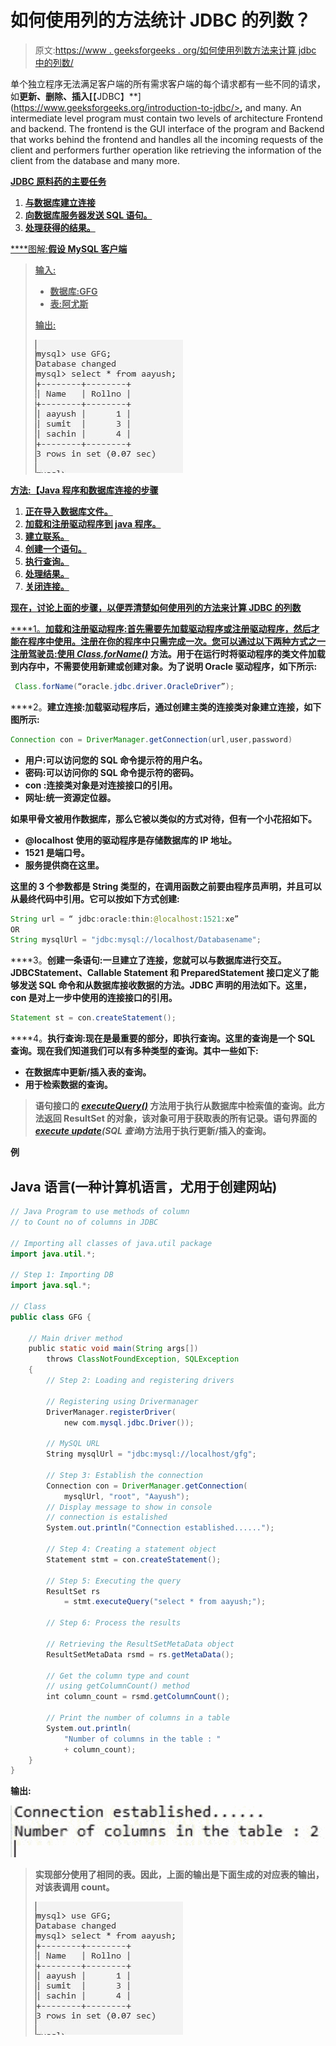 # 如何使用列的方法统计 JDBC 的列数？

> 原文:[https://www . geeksforgeeks . org/如何使用列数方法来计算 jdbc 中的列数/](https://www.geeksforgeeks.org/how-to-use-methods-of-column-to-count-number-of-columns-in-jdbc/)

单个独立程序无法满足客户端的所有需求客户端的每个请求都有一些不同的请求，如[](https://www.geeksforgeeks.org/introduction-to-jdbc/)**更新、删除、插入[**【JDBC】**](https://www.geeksforgeeks.org/introduction-to-jdbc/><strong>,</strong></a> and many. An intermediate level program must contain two levels of architecture Frontend and backend. The frontend is the GUI interface of the program and Backend that works behind the frontend and handles all the incoming requests of the client and performers further operation like retrieving the information of the client from the database and many more.  </p>
<p><a href=)是 java 语言的著名 API 之一，用于将在结构化查询语言上工作的关系数据库与 java 程序连接起来。JDBC 连同数据库驱动程序能够访问数据库和电子表格。存储在关系数据库(RDB)中的企业数据可以在 JDBC API 的帮助下访问。**

**JDBC 原料药的主要任务**

1.  **与数据库建立连接**
2.  **向数据库服务器发送 SQL 语句。**
3.  **处理获得的结果。**

****图解:**假设 MySQL 客户端**

> ****输入:****
> 
> *   **数据库:GFG**
> *   **表:阿尤斯**
> 
> ****输出:****
> 
> **![](img/1feb00584192a7b0691d2864028aff64.png)**

****方法:【Java 程序和数据库连接的步骤****

1.  **正在导入数据库文件。**
2.  **加载和注册驱动程序到 java 程序。**
3.  **建立联系。**
4.  **创建一个语句。**
5.  **执行查询。**
6.  **处理结果。**
7.  **关闭连接。**

**现在，讨论上面的步骤，以便弄清楚如何使用列的方法来计算 JDBC 的列数**

****1。**加载和注册驱动程序:首先需要先加载驱动程序或注册驱动程序，然后才能在程序中使用。注册在你的程序中只需完成一次。您可以通过以下两种方式之一注册驾驶员:使用 [*Class.forName()*](https://www.geeksforgeeks.org/class-forname-method-in-java-with-examples/) 方法。用于在运行时将驱动程序的类文件加载到内存中，不需要使用新建或创建对象。为了说明 Oracle 驱动程序，如下所示:**

```java
 Class.forName(“oracle.jdbc.driver.OracleDriver”);
```

****2。**建立连接:加载驱动程序后，通过创建主类的连接类对象建立连接，如下图所示:**

```java
Connection con = DriverManager.getConnection(url,user,password)
```

*   ****用户**:可以访问您的 SQL 命令提示符的用户名。**
*   ****密码**:可以访问你的 SQL 命令提示符的密码。**
*   ****con** :连接类对象是对连接接口的引用。**
*   ****网址**:统一资源定位器。**

**如果甲骨文被用作数据库，那么它被以类似的方式对待，但有一个小花招如下。**

*   **@localhost 使用的驱动程序是存储数据库的 IP 地址。**
*   **1521 是端口号。**
*   **服务提供商在这里。**

**这里的 3 个参数都是 String 类型的，在调用函数之前要由程序员声明，并且可以从最终代码中引用。它可以按如下方式创建:**

```java
String url = “ jdbc:oracle:thin:@localhost:1521:xe”
OR
String mysqlUrl = "jdbc:mysql://localhost/Databasename";
```

****3。**创建一条语句:一旦建立了连接，您就可以与数据库进行交互。JDBCStatement、Callable Statement 和 PreparedStatement 接口定义了能够发送 SQL 命令和从数据库接收数据的方法。JDBC 声明的用法如下。这里，con 是对上一步中使用的连接接口的引用。**

```java
Statement st = con.createStatement();
```

****4。**执行查询:现在是最重要的部分，即执行查询。这里的查询是一个 SQL 查询。现在我们知道我们可以有多种类型的查询。其中一些如下:**

*   **在数据库中更新/插入表的查询。**
*   **用于检索数据的查询。**

> **语句接口的 [*executeQuery()*](https://www.geeksforgeeks.org/establishing-jdbc-connection-in-java/) 方法用于执行从数据库中检索值的查询。此方法返回 ResultSet 的对象，该对象可用于获取表的所有记录。语句界面的[*execute update*](https://www.geeksforgeeks.org/performing-database-operations-java-sql-create-insert-update-delete-select/)*(SQL 查询*)方法用于执行更新/插入的查询。**

****例****

## **Java 语言(一种计算机语言，尤用于创建网站)**

```java
// Java Program to use methods of column
// to Count no of columns in JDBC

// Importing all classes of java.util package
import java.util.*;

// Step 1: Importing DB
import java.sql.*;

// Class
public class GFG {

    // Main driver method
    public static void main(String args[])
        throws ClassNotFoundException, SQLException
    {
        // Step 2: Loading and registering drivers

        // Registering using Drivermanager
        DriverManager.registerDriver(
            new com.mysql.jdbc.Driver());

        // MySQL URL
        String mysqlUrl = "jdbc:mysql://localhost/gfg";

        // Step 3: Establish the connection
        Connection con = DriverManager.getConnection(
            mysqlUrl, "root", "Aayush");
        // Display message to show in console
        // connection is estalished
        System.out.println("Connection established......");

        // Step 4: Creating a statement object
        Statement stmt = con.createStatement();

        // Step 5: Executing the query
        ResultSet rs
            = stmt.executeQuery("select * from aayush;");

        // Step 6: Process the results

        // Retrieving the ResultSetMetaData object
        ResultSetMetaData rsmd = rs.getMetaData();

        // Get the column type and count
        // using getColumnCount() method
        int column_count = rsmd.getColumnCount();

        // Print the number of columns in a table
        System.out.println(
            "Number of columns in the table : "
            + column_count);
    }
}
```

****输出:****

**![](img/cb99cda877151d7caa6fccaa6bce811e.png)**

> **实现部分使用了相同的表。因此，上面的输出是下面生成的对应表的输出，对该表调用 count。**
> 
> **![](img/1feb00584192a7b0691d2864028aff64.png)**